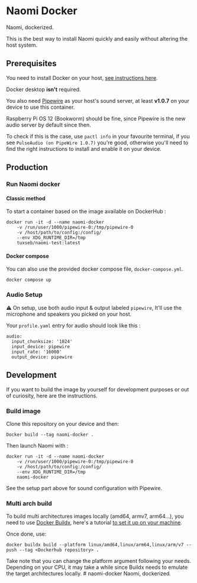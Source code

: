 
# Naomi Docker

Naomi, dockerized. 

This is the best way to install Naomi quickly and easily without altering the host system.

## Prerequisites

You need to install Docker on your host, [see instructions here](https://docs.docker.com/engine/install/). 

Docker desktop **isn't** required. 

You also need [Pipewire](https://pipewire.org/) as your host's sound server, at least **v1.0.7** on your device to use this container. 

Raspberry Pi OS 12 (Bookworm) should be fine, since Pipewire is the new audio server by default since then. 

To check if this is the case, use `pactl info` in your favourite terminal, if you see `PulseAudio (on PipeWire 1.0.7)` you're good, otherwise you'll need to find 
the right instructions to install and enable it on your device. 

## Production 

### Run Naomi docker 

#### Classic method
To start a container based on the image available on DockerHub :

```shell
docker run -it -d --name naomi-docker
    -v /run/user/1000/pipewire-0:/tmp/pipewire-0 
    -v /host/path/to/config:/config/
    --env XDG_RUNTIME_DIR=/tmp 
    tuxseb/naomi-test:latest 
```

#### Docker compose 

You can also use the provided docker compose file, `docker-compose.yml`.  

```shell
docker compose up
```

### Audio Setup 

⚠️ On setup, use both audio input & output labeled `pipewire`, It'll use the microphone and speakers you picked on your host.

Your `profile.yaml` entry for audio should look like this : 
```shell
audio:
  input_chunksize: '1024'
  input_device: pipewire
  input_rate: '16000'
  output_device: pipewire
```

## Development 

If you want to build the image by yourself for development purposes or out of curiosity, here are the instructions.

### Build image

Clone this repository on your device and then:

```Docker build --tag naomi-docker .```

Then launch Naomi with :

```shell
docker run -it -d --name naomi-docker
    -v /run/user/1000/pipewire-0:/tmp/pipewire-0 
    -v /host/path/to/config:/config/
    --env XDG_RUNTIME_DIR=/tmp 
    naomi-docker 
```

See the setup part above for sound configuration with Pipewire. 

### Multi arch build 

To build multi architectures images locally (amd64, armv7, arm64...), you need to use [Docker Buildx](https://github.com/docker/buildx), 
here's a tutorial [to set it up on your machine](https://www.baeldung.com/ops/docker-buildx). 

Once done, use: 

```shell
docker buildx build --platform linux/amd64,linux/arm64,linux/arm/v7 --push --tag <Dockerhub repository> .
```

Take note that you can change the platform argument following your needs.
Depending on your CPU, it may take a while since Buildx needs to emulate the target architectures locally. # naomi-docker
Naomi, dockerized. 
